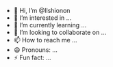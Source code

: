 - 👋 Hi, I’m @Ilshionon
- 👀 I’m interested in ...
- 🌱 I’m currently learning ...
- 💞️ I’m looking to collaborate on ...
- 📫 How to reach me ...
- 😄 Pronouns: ...
- ⚡ Fun fact: ...

<!---
Ilshionon/Ilshionon is a ✨ special ✨ repository because its `README.md` (this file) appears on your GitHub profile.
You can click the Preview link to take a look at your changes.
--->
